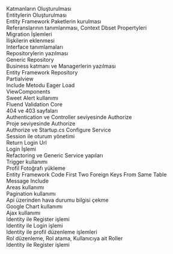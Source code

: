 Katmanların Oluşturulması</br>
Entitylerin Oluşturulması</br>
Entity Framework Paketlerin kurulması</br>
Referanslarının tanımlanması, Context Dbset Propertyleri</br>
Migration İşlemleri</br>
İlişkilerin eklenmesi</br>
Interface tanımlamaları</br>
Repositorylerin yazılması</br>
Generic Repository</br>
Business katmanı ve Managerlerin yazılması </br>
Entity Framework Repository</br>
Partialview</br>
Include Metodu Eager Load</br>
ViewComponents</br>
Sweet Alert kullanımı</br>
Fluend Validation Core</br>
404 ve 403 sayfaları</br>
Authentication ve Controller seviyesinde Authorize</br>
Proje seviyesinde Authorize</br>
Authorize ve Startup.cs Configure Service</br>
Session ile oturum yönetimi</br>
Return Login Url</br>
Login İşlemi</br>
Refactoring ve Generic Service yapıları</br>
Trigger kullanımı </br>
Profil Fotoğrafı yükleme</br>
Entity Framework Code First Two Foreign Keys From Same Table</br>
Message Include </br>
Areas kullanımı</br>
Pagination kullanımı</br>
Api üzerinden hava durumu bilgisi çekme</br>
Google Chart kullanımı</br>
Ajax kullanımı</br>
Identity ile Register işlemi</br>
Identity ile Login işlemi</br>
Identity ile profil düzenleme işlemleri</br>
Rol düzenleme, Rol atama, Kullanıcıya ait Roller</br>
Identity ile Register işlemi</br>
